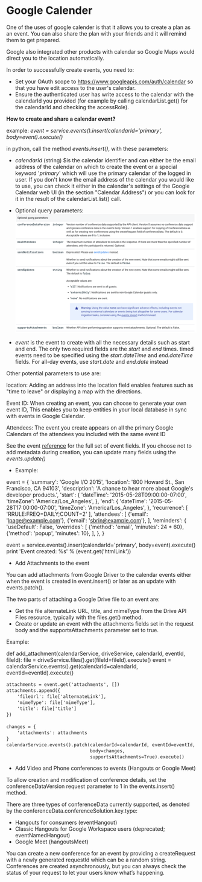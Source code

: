 # Google Calender #

One of the uses of google calender is that it allows you to create a plan as an event.
You can also share the plan with your friends and it will remind them to get prepared. 

Google also integrated other products with calendar so Google Maps would direct you to the location automatically. 

In order to successfully create events, you need to:

- Set your OAuth scope to https://www.googleapis.com/auth/calendar so that you have edit access to the user's calendar.
- Ensure the authenticated user has write access to the calendar with the calendarId you provided (for example by calling calendarList.get() for the calendarId and checking the accessRole).

**How to create and share a calendar event?**

example:
_event = service.events().insert(calendarId='primary', body=event).execute()_

in python, call the method _events.insert()_, with these parameters:

- _calendarId_ (string) $is the calendar identifier and can either be the email address of the calendar on which to create the event or a special keyword '_primary_' which will use the primary calendar of the logged in user. If you don't know the email address of the calendar you would like to use, you can check it either in the calendar's settings of the Google Calendar web UI (in the section "Calendar Address") or you can look for it in the result of the calendarList.list() call.
- Optional query parameters:
![optional query parameters.png](optional%20query%20parameters.png)

- _event_ is the event to create with all the necessary details such as start and end. The only two required fields are the _start_ and _end_ times. timed events need to be specified using the _start.dateTime_ and _end.dateTime_ fields. For all-day events, use _start.date_ and _end.date_ instead

Other potential parameters to use are: 

location: Adding an address into the location field enables features such as "time to leave" or displaying a map with the directions.

Event ID: When creating an event, you can choose to generate your own event ID, This enables you to keep entities in your local database in sync with events in Google Calendar.

Attendees: The event you create appears on all the primary Google Calendars of the attendees you included with the same event ID

See the event [reference](https://developers.google.com/calendar/api/v3/reference/events/insert#request-body) for the full set of event fields.
If you choose not to add metadata during creation, you can update many fields using the _events.update()_

- Example: 


event = {
'summary': 'Google I/O 2015',
'location': '800 Howard St., San Francisco, CA 94103',
'description': 'A chance to hear more about Google\'s developer products.',
'start': {
'dateTime': '2015-05-28T09:00:00-07:00',
'timeZone': 'America/Los_Angeles',
},
'end': {
'dateTime': '2015-05-28T17:00:00-07:00',
'timeZone': 'America/Los_Angeles',
},
'recurrence': [
'RRULE:FREQ=DAILY;COUNT=2'
],
'attendees': [
{'email': 'lpage@example.com'},
{'email': 'sbrin@example.com'},
],
'reminders': {
'useDefault': False,
'overrides': [
{'method': 'email', 'minutes': 24 * 60},
{'method': 'popup', 'minutes': 10},
],
},
}

event = service.events().insert(calendarId='primary', body=event).execute()
print 'Event created: %s' % (event.get('htmlLink'))

- Add Attachments to the event

You can add attachments from Google Driver to the calendar events either when the event is created in event.insert() or later as an update with events.patch().

The two parts of attaching a Google Drive file to an event are:

- Get the file alternateLink URL, title, and mimeType from the Drive API Files resource, typically with the files.get() method.
- Create or update an event with the attachments fields set in the request body and the supportsAttachments parameter set to true.

Example:

def add_attachment(calendarService, driveService, calendarId, eventId, fileId):
file = driveService.files().get(fileId=fileId).execute()
event = calendarService.events().get(calendarId=calendarId,
eventId=eventId).execute()

    attachments = event.get('attachments', [])
    attachments.append({
        'fileUrl': file['alternateLink'],
        'mimeType': file['mimeType'],
        'title': file['title']
    })

    changes = {
        'attachments': attachments
    }
    calendarService.events().patch(calendarId=calendarId, eventId=eventId,
                                   body=changes,
                                   supportsAttachments=True).execute()

- Add Video and Phone conferences to events (Hangouts or Google Meet)

To allow creation and modification of conference details, set the conferenceDataVersion request parameter to 1 in the events.insert() method.

There are three types of conferenceData currently supported, as denoted by the conferenceData.conferenceSolution.key.type:

- Hangouts for consumers (eventHangout)
- Classic Hangouts for Google Workspace users (deprecated; eventNamedHangout)
- Google Meet (hangoutsMeet)

You can create a new conference for an event by providing a createRequest with a newly generated requestId which can be a random string. Conferences are created asynchronously, but you can always check the status of your request to let your users know what’s happening.



